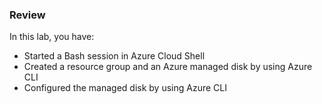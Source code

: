 ### Review

In this lab, you have:

- Started a Bash session in Azure Cloud Shell
- Created a resource group and an Azure managed disk by using Azure CLI
- Configured the managed disk by using Azure CLI
